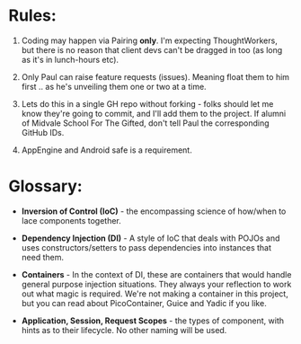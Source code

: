 # Rules:

1. Coding may happen via Pairing **only**. I'm expecting ThoughtWorkers, but there is no reason that client devs can't be dragged in too (as long as it's in lunch-hours etc).

2. Only Paul can raise feature requests (issues). Meaning float them to him first .. as he's unveiling them one or two at a time.

3. Lets do this in a single GH repo without forking - folks should let me know they're going to commit, and I'll add them to the project. If alumni of Midvale School For The Gifted, don't tell Paul the corresponding GitHub IDs.

4. AppEngine and Android safe is a requirement.

# Glossary:

* **Inversion of Control (IoC)** - the encompassing science of how/when to lace components together.

* **Dependency Injection (DI)** - A style of IoC that deals with POJOs and uses constructors/setters to pass dependencies into instances that need them.

* **Containers** - In the context of DI, these are containers that would handle general purpose injection situations. They always your reflection to work out what magic is required.  We're not making a container in this project, but you can read about PicoContainer, Guice and Yadic if you like.

* **Application, Session, Request Scopes** - the types of component, with hints as to their lifecycle. No other naming will be used.
